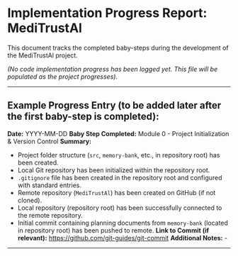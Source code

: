 # Implementation Progress Report: MediTrustAl

This document tracks the completed baby-steps during the development of the MediTrustAl project.

*(No code implementation progress has been logged yet. This file will be populated as the project progresses).*

---
Example Progress Entry (to be added later after the first baby-step is completed):
---

**Date:** YYYY-MM-DD
**Baby Step Completed:** Module 0 - Project Initialization & Version Control
**Summary:**
* Project folder structure (`src`, `memory-bank`, etc., in repository root) has been created.
* Local Git repository has been initialized within the repository root.
* `.gitignore` file has been created in the repository root and configured with standard entries.
* Remote repository (`MediTrustAl`) has been created on GitHub (if not cloned).
* Local repository (repository root) has been successfully connected to the remote repository.
* Initial commit containing planning documents from `memory-bank` (located in repository root) has been pushed to remote.
**Link to Commit (if relevant):** https://github.com/git-guides/git-commit
**Additional Notes:** -
---